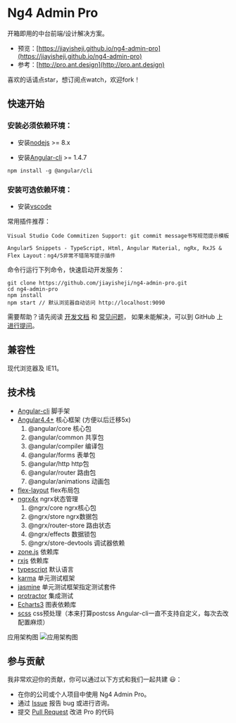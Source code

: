 # Ng4 Admin Pro

开箱即用的中台前端/设计解决方案。

- 预览：[https://jiayisheji.github.io/ng4-admin-pro](https://jiayisheji.github.io/ng4-admin-pro)
- 参考：[http://pro.ant.design](http://pro.ant.design)

喜欢的话请点star，想订阅点watch，欢迎fork！

## 快速开始

### 安装必须依赖环境：

- 安装[nodejs](https://nodejs.org/en/) >= 8.x

- 安装[Angular-cli](https://github.com/angular/angular-cli) >= 1.4.7
```
npm install -g @angular/cli
```

### 安装可选依赖环境：

- 安装[vscode](https://code.visualstudio.com/)

常用插件推荐：
```
Visual Studio Code Commitizen Support: git commit message书写规范提示模板

Angular5 Snippets - TypeScript, Html, Angular Material, ngRx, RxJS & Flex Layout：ng4/5非常不错简写提示插件
```

命令行运行下列命令，快速启动开发服务：

```
git clone https://github.com/jiayisheji/ng4-admin-pro.git
cd ng4-admin-pro
npm install
npm start // 默认浏览器自动访问 http://localhost:9090
```
需要帮助？请先阅读 [开发文档](/docs/getting-started.md) 和 [常见问题](/docs/faq.md)， 如果未能解决，可以到 GitHub 上 [进行提问](https://github.com/jiayisheji/ng4-admin-pro/issues)。


## 兼容性

现代浏览器及 IE11。

## 技术栈

- [Angular-cli](https://github.com/angular/angular-cli) 脚手架
- [Angular4.4+](https://github.com/angular/angular) 核心框架 (方便以后迁移5x)
  1. @angular/core 核心包
  2. @angular/common 共享包
  3. @angular/compiler 编译包
  4. @angular/forms 表单包
  5. @angular/http http包
  6. @angular/router 路由包
  7. @angular/animations 动画包
- [flex-layout](https://github.com/angular/flex-layout) flex布局包
- [ngrx4x](https://github.com/ngrx/store) ngrx状态管理
  1. @ngrx/core ngrx核心包
  2. @ngrx/store ngrx数据包
  3. @ngrx/router-store 路由状态
  4. @ngrx/effects 数据锁包
  5. @ngrx/store-devtools 调试器依赖
- [zone.js](https://github.com/angular/zone.js) 依赖库
- [rxjs](https://github.com/ReactiveX/rxjs) 依赖库
- [typescript](https://github.com/angular/angular) 默认语言
- [karma](https://github.com/angular/angular) 单元测试框架
- [jasmine](https://github.com/angular/angular) 单元测试框架指定测试套件
- [protractor](https://github.com/angular/angular) 集成测试
- [Echarts3](http://echarts.baidu.com/) 图表依赖库
- [scss](http://echarts.baidu.com/) css预处理（本来打算postcss Angular-cli一直不支持自定义，每次去改配置麻烦）

应用架构图
![应用架构图](http://on-img.com/chart_image/5a166576e4b04f355d2fdf26.png)
## 参与贡献

我非常欢迎你的贡献，你可以通过以下方式和我们一起共建 :smiley:：

- 在你的公司或个人项目中使用 Ng4 Admin Pro。
- 通过 [Issue](https://github.com/jiayisheji/ng4-admin-pro/issues) 报告 bug 或进行咨询。
- 提交 [Pull Request](https://github.com/jiayisheji/ng4-admin-pro/pulls) 改进 Pro 的代码
